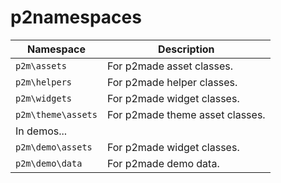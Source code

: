 p2namespaces
============

Namespace | Description
--------- | -----------
`p2m\assets` | For  p2made asset classes.
`p2m\helpers` | For p2made helper classes.
`p2m\widgets` | For p2made widget classes.
`p2m\theme\assets` | For p2made theme asset classes.
In demos... |
`p2m\demo\assets` | For p2made widget classes.
`p2m\demo\data` | For p2made demo data.

